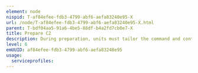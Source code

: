 ```yaml
---
element: node
nispid: T-af84efee-fdb3-4799-abf6-aefa83240e95-X
url: /node/T-af84efee-fdb3-4799-abf6-aefa83240e95-X.html
parent: T-bdf04aa5-91a6-4be5-88df-b4a2fd7cb0e7-X
title: Prepare C2
description: During preparation, units must tailor the command and control systems including the command arrangements and communications and information systems to meet the specific needs of each operation. This includes not only the communications, but also the location of key leaders and how the commander expect information to move between and be available for units and leaders in an Area of Operations.
level: 6
emUUID: af84efee-fdb3-4799-abf6-aefa83240e95
usage:
  serviceprofiles:
---
```

